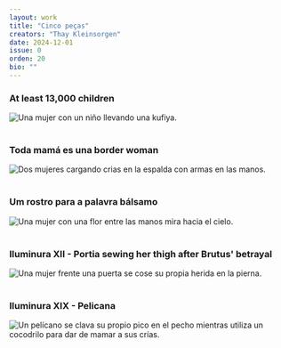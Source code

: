 ```yaml
---
layout: work
title: "Cinco peças"
creators: "Thay Kleinsorgen"
date: 2024-12-01
issue: 0
orden: 20
bio: ""
---
```


### At least 13,000 children

<div class="featured row border border-dark" style="">
  <div class="col-md-12 flush-col">
    <img src="{{site.baseurl}}/images/num0/kleinsorgen-2.png" alt="Una mujer con un niño llevando una kufiya." class="featured-img" />
  </div>
</div>
<br>

### Toda mamá es una border woman

<div class="featured row border border-dark" style="">
  <div class="col-md-12 flush-col">
    <img src="{{site.baseurl}}/images/num0/kleinsorgen-1.png" alt="Dos mujeres cargando crias en la espalda con armas en las manos." class="featured-img" />
  </div>
</div>

<br>

### Um rostro para a palavra bálsamo

<div class="featured row border border-dark" style="">
  <div class="col-md-12 flush-col">
    <img src="{{site.baseurl}}/images/num0/kleinsorgen-3.png" alt="Una mujer con una flor entre las manos mira hacia el cielo." class="featured-img" />
  </div>
</div>

<br>

### Iluminura XII - Portia sewing her thigh after Brutus' betrayal

<div class="featured row border border-dark" style="">
  <div class="col-md-12 flush-col">
    <img src="{{site.baseurl}}/images/num0/kleinsorgen-4.png" alt="Una mujer frente una puerta se cose su propia herida en la pierna." class="featured-img" />
  </div>
</div>

<br>

### Iluminura XIX - Pelicana

<div class="featured row border border-dark" style="">
  <div class="col-md-12 flush-col">
    <img src="{{site.baseurl}}/images/num0/kleinsorgen-5.png" alt="Un pelícano se clava su propio pico en el pecho mientras utiliza un cocodrilo para dar de mamar a sus crías." class="featured-img" />
  </div>
</div>
